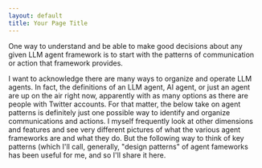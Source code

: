 ```yaml
---
layout: default
title: Your Page Title
---
```


One way to understand and be able to make good decisions about any given LLM agent framework is to start with the patterns of communication or action that framework provides.  

I want to acknowledge there are many ways to organize and operate LLM agents.  In fact, the definitions of an LLM agent, AI agent, or just an agent are up on the air right now, apparently with as many options as there are people with Twitter accounts.  For that matter, the below take on agent patterns is definitely just one possible way to identify and organize communications and actions.  I myself frequently look at other dimensions and features and see very different pictures of what the various agent frameworks are and what they do.  But the following way to think of key patterns (which I'll call, generally, "design patterns" of agent fameworks has been useful for me, and so I'll share it here.

